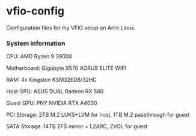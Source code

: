 # vfio-config
Configuration files for my VFIO setup on Arch Linux. 

### System information

CPU:          AMD Ryzen 9 3900X

Motherboard:  Gigabyte X570 AORUS ELITE WIFI

RAM:          4x Kingston KSM32ED8/32HC

Host GPU:     ASUS DUAL Radeon RX 580

Guest GPU:    PNY NVIDIA RTX A4000

PCI Storage:  2TB M.2 LUKS+LVM for host, 1TB M.2 passthrough for guest

SATA Storage: 14TB ZFS mirror + L2ARC, ZVOL for guest

